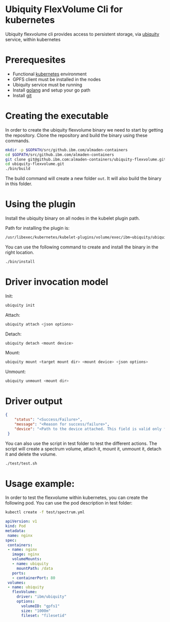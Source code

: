 # Ubiquity FlexVolume Cli for kubernetes

Ubiquity flexvolume cli provides access to persistent storage, via [ubiquity](https://github.ibm.com/almaden-containers/ubiquity) service, within kubernetes

# Prerequesites


* Functional [kubernetes]() environment 
* GPFS client must be installed in the nodes
* Ubiquity service must be running
* Install [golang](https://golang.org/) and setup your go path
* Install [git](https://git-scm.com/book/en/v2/Getting-Started-Installing-Git)

# Creating the executable
In order to create the ubiquity flexvolume binary we need to start by getting the repository.
Clone the repository and build the binary using these commands.

```bash
mkdir -p $GOPATH/src/github.ibm.com/almaden-containers
cd $GOPATH/src/github.ibm.com/almaden-containers
git clone git@github.ibm.com:almaden-containers/ubiquity-flexvolume.git
cd ubiquity-flexvolume.git
./bin/build
```

The build command will create a new folder `out`. It will also build the binary in this folder.

# Using the plugin
Install the ubiquity binary on all nodes in the kubelet plugin path.

Path for installing the plugin is:
```bash
/usr/libexec/kubernetes/kubelet-plugins/volume/exec/ibm~ubiquity/ubiquity
```

You can use the following command to create and install the binary in the right location.

```bash
./bin/install
```

# Driver invocation model
Init:
```bash
ubiquity init
```
Attach:
```bash
ubiquity attach <json options>
```
Detach:
```bash
ubiquity detach <mount device>
```
Mount:
```bash
ubiquity mount <target mount dir> <mount device> <json options>
```
Unmount:
```bash
ubiquity unmount <mount dir>
```


# Driver output
```json
{
    "status": "<Success/Failure>",
    "message": "<Reason for success/failure>",
    "device": "<Path to the device attached. This field is valid only for attach calls>"
 }
 ```

You can also use the script in test folder to test the different actions.
The script will create a spectrum volume, attach it, mount it, unmount it, detach it and delete the volume.

```bash
./test/test.sh
```

# Usage example:
In order to test the flexvolume within kubernetes, you can create the following pod. You can use the pod description in test folder:
```bash
kubectl create -f test/spectrum.yml
```

 ```yaml
apiVersion: v1
kind: Pod
metadata:
  name: nginx
spec:
  containers:
  - name: nginx
    image: nginx
    volumeMounts:
    - name: ubiquity
      mountPath: /data
    ports:
    - containerPort: 80
  volumes:
  - name: ubiquity
    flexVolume:
      driver: "ibm/ubiquity"
      options:
        volumeID: "gpfs1"
        size: "1000m"
        fileset: "filesetid"
 ```

